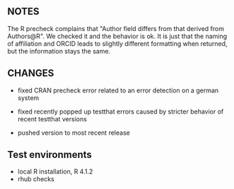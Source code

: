 <!--
SPDX-FileCopyrightText: 2025 Potsdam Institute for Climate Impact Research (PIK)

SPDX-License-Identifier: BSD-2-Clause
-->

## NOTES

The R precheck complains that "Author field differs from that derived from Authors@R". We checked
it and the behavior is ok. It is just that the naming of affiliation and ORCID leads to slightly
different formatting when returned, but the information stays the same.

## CHANGES
* fixed CRAN precheck error related to an error detection on a german system

* fixed recently popped up testthat errors caused by stricter behavior of recent testthat versions
* pushed version to most recent release

## Test environments
* local R installation, R 4.1.2
* rhub checks
